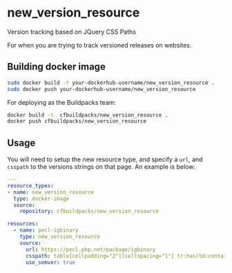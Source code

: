# new_version_resource
Version tracking based on JQuery CSS Paths

For when you are trying to track versioned releases on websites.

## Building docker image
```bash
sudo docker build -t your-dockerhub-username/new_version_resource .
sudo docker push your-dockerhub-username/new_version_resource
```

For deploying as the Buildpacks team:

```bash
docker build -t  cfbuildpacks/new_version_resource .
docker push cfbuildpacks/new_version_resource
```

## Usage

You will need to setup the new resource type, and specify a `url`, and `csspath` to the versions strings on that page.
An example is below:

```yaml
---
resource_types:
- name: new_version_resource
  type: docker-image
  source:
    repository: cfbuildpacks/new_version_resource

resources:
  - name: pecl-igbinary
    type: new_version_resource
    source:
      url: https://pecl.php.net/package/igbinary
      csspath: table[cellpadding="2"][cellspacing="1"] tr:has(td:contains("stable")) th
      use_semver: true
```
